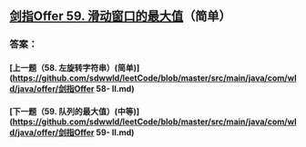 ## [剑指Offer 59. 滑动窗口的最大值](https://leetcode-cn.com/problems/merge-two-sorted-lists/)（简单）





### 答案：



#### [上一题（58. 左旋转字符串）(简单)](https://github.com/sdwwld/leetCode/blob/master/src/main/java/com/wld/java/offer/剑指Offer 58- II.md)

#### [下一题（59. 队列的最大值）(中等)](https://github.com/sdwwld/leetCode/blob/master/src/main/java/com/wld/java/offer/剑指Offer 59- II.md)